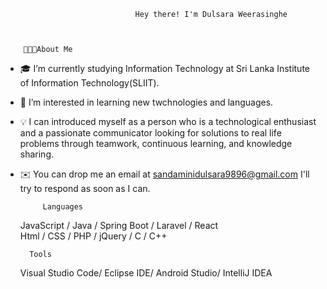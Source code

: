                                  Hey there! I'm Dulsara Weerasinghe
                 
            
        
        👨🏻‍💻About Me
        
- 🎓 I’m currently studying Information Technology at Sri Lanka Institute of Information Technology(SLIIT).               
- 👀 I’m interested in learning new twchnologies and languages.
- 💡 I can introduced myself as a person who is a technological enthusiast and a passionate communicator looking for solutions to real life problems through teamwork, continuous learning, and knowledge sharing.
- ✉️ You can drop me an email at sandaminidulsara9896@gmail.com I'll try to respond as soon as I can.



           Languages
                                 
     JavaScript       /   Java       /      Spring Boot    /     Laravel        /    React     
     Html          /      CSS        /        PHP             /   jQuery      /      C       /        C++ 
    
        Tools
    Visual Studio Code/
    Eclipse IDE/
    Android Studio/
    IntelliJ IDEA
    
    
    
     
